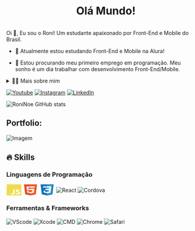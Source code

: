 <!--título-->
<div id="user-content-toc">
  <ul align="center">
    <summary><h1 style="display: inline-block">Olá Mundo!</h1></summary>
</div>

<!-- Presentation -->
<p>
  Oi 👋, Eu sou o Roni! Um estudante apaixonado por Front-End e Mobile do Brasil.

  - 🌱 Atualmente estou estudando Front-End e Mobile na Alura!

  - 🔭 Estou procurando meu primeiro emprego em programação. Meu sonho é um dia trabalhar com desenvolvimento Front-End/Mobile.
</p>

<!-- Dropdown -->
<details>
  <summary>👨‍💻 Mais sobre mim</summary>

  - 💬 Tenho 24 anos e atualmente moro no Rio Grande do Sul, Brasil. Atualmente, trabalho como Assistente de TI Júnior em uma empresa de telecomunicações local, especificamente em suporte ao cliente. Isso me permitiu desenvolver ainda mais minhas habilidades analíticas e de gerenciamento de problemas, bem como minha capacidade de me comunicar em diferentes idiomas. Estou estudando inglês por conta própria e ainda não tenho experiência em programação ou desenvolvimento. Estou começando no mundo da criação de conteúdo relacionado ao aprendizado de programação para pessoas que, como eu, sonham em se tornar programadores.

  - ⚡ Gosto de ler, aprender algo novo todos os dias, imprimir coisas novas em 3D, assistir a filmes e jogar! Acredito que nossos interesses pessoais contribuem para uma percepção mais refinada das coisas e para a resolução de problemas. \o/
</details>

<!-- Links -->
[![Youtube](https://img.shields.io/badge/YouTube-FF0000?style=for-the-badge&logo=youtube&logoColor=white)](https://www.youtube.com/channel/UC3684cxuINu8aV8MikzHlvQ)
[![Instagram](https://img.shields.io/badge/Instagram-E4405F?style=for-the-badge&logo=instagram&logoColor=white)](https://www.instagram.com/mc_ronaldys/)
[![LinkedIn](https://img.shields.io/badge/LinkedIn-0077B5?style=for-the-badge&logo=linkedin&logoColor=white)](https://www.linkedin.com/in/ronald-noetzold)

<!-- GithubStats -->
![RoniNoe GitHub stats](https://github-readme-stats.vercel.app/api?username=RoniNoe&show_icons=true&theme=tokyonight)

<!-- Portfolio -->
## Portfolio:
<!-- - [Seaborn Data Visualization](https://github.com/VariableBee/seaborn-data-visualization)
- [Exploratory Data Analysis](https://github.com/VariableBee/EDA_Loggi)
- [Interactive Data Visualization](https://github.com/VariableBee/COVID_19_DASHBOARD)
- [Data Querying and Analysis](https://github.com/VariableBee/AWS_Athena_Queries)
- [Client Registry System](https://github.com/VariableBee/Cartorio)
-->

<!-- GIF -->
<p align="left">
  <img align="center" src="https://media3.giphy.com/media/v1.Y2lkPTc5MGI3NjExb2ViNHV4Zno4cGswZ2RyZmhpZnF0cWZhaXcyaG0xNW92OXRtMnF4YSZlcD12MV9pbnRlcm5hbF9naWZfYnlfaWQmY3Q9Zw/LXxWO0pgGEma8W40A9/giphy.gif" alt="Imagem">
</p>

## 🔥 Skills
<!-- Skills: Programming Languages -->
  <div style="flex-basis: 48%;">
    <h3>Linguagens de Programação</h3>
    <img align="center" alt="Js" height="30" width="40" src="https://raw.githubusercontent.com/devicons/devicon/master/icons/javascript/javascript-plain.svg">
    <img align="center" alt="HTML" height="30" width="40" src="https://raw.githubusercontent.com/devicons/devicon/master/icons/html5/html5-original.svg">
    <img align="center" alt="CSS" height="30" width="40" src="https://raw.githubusercontent.com/devicons/devicon/master/icons/css3/css3-original.svg">
    <img align="center" alt="React" height="30" width="40" src="https://encrypted-tbn0.gstatic.com/images?q=tbn:ANd9GcQeBh3S-A1AHsVl0D3dFLN2x-zH3ymp5zWQuA&s">
    <img align="center" alt="Cordova" height="30" width="40" src="https://www.svgrepo.com/show/305716/apache-cordova.svg">
  </div>
  
  <!-- Skills: Tools & Frameworks -->
  <div style="flex-basis: 48%;">
    <h3>Ferramentas & Frameworks</h3>
    <img align="center" alt="VScode" height="30" width="40" src="	https://img.shields.io/badge/Visual_Studio_Code-0078D4?style=for-the-badge&logo=visual%20studio%20code&logoColor=white">
    <img align="center" alt="Xcode" height="30" width="40" src="https://img.shields.io/badge/Xcode-007ACC?style=for-the-badge&logo=Xcode&logoColor=white">
    <img align="center" alt="CMD" height="30" width="40" src="https://img.shields.io/badge/windows%20terminal-4D4D4D?style=for-the-badge&logo=windows%20terminal&logoColor=white">
    <img align="center" alt="Chrome" height="30" width="40" src="https://img.shields.io/badge/Google_chrome-4285F4?style=for-the-badge&logo=Google-chrome&logoColor=white">
    <img align="center" alt="Safari" height="30" width="40" src="	https://img.shields.io/badge/Safari-FF1B2D?style=for-the-badge&logo=Safari&logoColor=white">
  </div>
  
  <!-- Skills: Libraries 
  <div style="flex-basis: 48%;">
    <h3>Libraries</h3>
    <img align="center" alt="Numpy" height="30" width="40" src="https://cdn.jsdelivr.net/gh/devicons/devicon/icons/numpy/numpy-original.svg">
    <img align="center" alt="Pandas" src="https://raw.githubusercontent.com/devicons/devicon/2ae2a900d2f041da66e950e4d48052658d850630/icons/pandas/pandas-original.svg" alt="pandas" width="40" height="40"/>
    <img align="center" alt="Seaborn" src="https://seaborn.pydata.org/_images/logo-mark-lightbg.svg" alt="seaborn" width="40" height="40"/>
    <img align="center" alt="Scikit-learn" src="https://upload.wikimedia.org/wikipedia/commons/0/05/Scikit_learn_logo_small.svg" alt="scikit_learn" width="40" height="40"/>
  </div>
  -->
